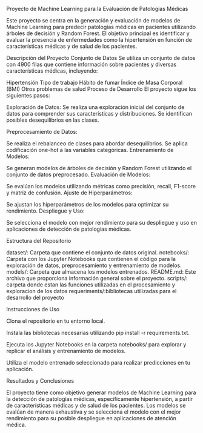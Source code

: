 Proyecto de Machine Learning para la Evaluación de Patologías Médicas

Este proyecto se centra en la generación y evaluación de modelos de Machine Learning para predecir patologías médicas en pacientes utilizando árboles de decisión y Random Forest. El objetivo principal es identificar y evaluar la presencia de enfermedades como la hipertensión en función de características médicas y de salud de los pacientes.

Descripción del Proyecto
Conjunto de Datos
Se utiliza un conjunto de datos con 4900 filas que contiene información sobre pacientes y diversas características médicas, incluyendo:

Hipertensión
Tipo de trabajo
Hábito de fumar
Índice de Masa Corporal (BMI)
Otros problemas de salud
Proceso de Desarrollo
El proyecto sigue los siguientes pasos:

Exploración de Datos: Se realiza una exploración inicial del conjunto de datos para comprender sus características y distribuciones. Se identifican posibles desequilibrios en las clases.

Preprocesamiento de Datos:

Se realiza el rebalanceo de clases para abordar desequilibrios.
Se aplica codificación one-hot a las variables categóricas.
Entrenamiento de Modelos:

Se generan modelos de árboles de decisión y Random Forest utilizando el conjunto de datos preprocesado.
Evaluación de Modelos:

Se evalúan los modelos utilizando métricas como precisión, recall, F1-score y matriz de confusión.
Ajuste de Hiperparámetros:

Se ajustan los hiperparámetros de los modelos para optimizar su rendimiento.
Despliegue y Uso:

Se selecciona el modelo con mejor rendimiento para su despliegue y uso en aplicaciones de detección de patologías médicas.


Estructura del Repositorio

dataset/: Carpeta que contiene el conjunto de datos original.
notebooks/: Carpeta con los Jupyter Notebooks que contienen el código para la exploración de datos, preprocesamiento y entrenamiento de modelos.
models/: Carpeta que almacena los modelos entrenados.
README.md: Este archivo que proporciona información general sobre el proyecto.
scripts/: carpeta donde estan las funciones utilizadas en el procesamiento y exploracion de los datos 
requeriments/:bibliotecas utilizadas para el desarrollo del proyecto 

Instrucciones de Uso

Clona el repositorio en tu entorno local.

Instala las bibliotecas necesarias utilizando pip install -r requirements.txt.

Ejecuta los Jupyter Notebooks en la carpeta notebooks/ para explorar y replicar el análisis y entrenamiento de modelos.

Utiliza el modelo entrenado seleccionado para realizar predicciones en tu aplicación.

Resultados y Conclusiones

El proyecto tiene como objetivo generar modelos de Machine Learning para la detección de patologías médicas, específicamente hipertensión, a partir de características médicas y de salud de los pacientes. Los modelos se evalúan de manera exhaustiva y se selecciona el modelo con el mejor rendimiento para su posible despliegue en aplicaciones de atención médica.